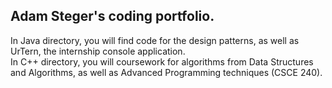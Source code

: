 ## Adam Steger's coding portfolio.
In Java directory, you will find code for the design patterns, as well as UrTern, the internship console application.  
In C++ directory, you will coursework for algorithms from Data Structures and Algorithms, as well as Advanced Programming techniques (CSCE 240).
